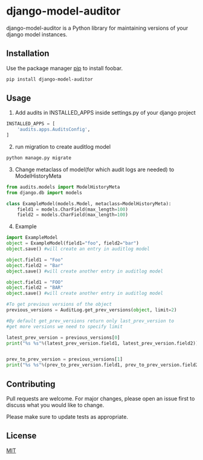 # django-model-auditor

django-model-auditor is a Python library for maintaining versions of your django model instances.

## Installation

Use the package manager [pip](https://pip.pypa.io/en/stable/) to install foobar.

```bash
pip install django-model-auditor
```

## Usage
1. Add audits in INSTALLED_APPS inside settings.py of your django project 
```python
INSTALLED_APPS = [
    'audits.apps.AuditsConfig',
]
```
2. run migration to create auditlog model
```python
python manage.py migrate
```

3. Change metaclass of model(for which audit logs are needed) to ModelHistoryMeta
```python
from audits.models import ModelHistoryMeta
from django.db import models

class ExampleModel(models.Model, metaclass=ModelHistoryMeta):
    field1 = models.CharField(max_length=100)
    field2 = models.CharField(max_length=100)
```

4. Example
```python
import ExampleModel
object = ExampleModel(field1="foo", field2="bar")
object.save() #will create an entry in auditlog model

object.field1 = "Foo"
object.field2 = "Bar"
object.save() #will create another entry in auditlog model

object.field1 = "FOO"
object.field2 = "BAR"
object.save() #will create another entry in auditlog model

#To get previous versions of the object 
previous_versions = AuditLog.get_prev_versions(object, limit=2)

#By default get_prev_versions return only last_prev_version to 
#get more versions we need to specify limit

latest_prev_version = previous_versions[0]
print("%s %s"%(latest_prev_version.field1, latest_prev_version.field2)) # "Foo","Bar"


prev_to_prev_version = previous_versions[1]
print("%s %s"%(prev_to_prev_version.field1, prev_to_prev_version.field2)) # "foo","bar"

```
## Contributing
Pull requests are welcome. For major changes, please open an issue first to discuss what you would like to change.

Please make sure to update tests as appropriate.

## License
[MIT](https://choosealicense.com/licenses/mit/)

